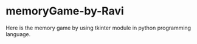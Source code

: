 # memoryGame-by-Ravi
Here is the memory game by using tkinter module in python programming language. 
